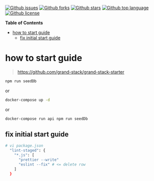 
<!-- # Badges -->

[![Github issues](https://img.shields.io/github/issues/2f0833e717/manual)](https://github.com/2f0833e717/manual/issues)
[![Github forks](https://img.shields.io/github/forks/2f0833e717/manual)](https://github.com/2f0833e717/manual/network/members)
[![Github stars](https://img.shields.io/github/stars/2f0833e717/manual)](https://github.com/2f0833e717/manual/stargazers)
[![Github top language](https://img.shields.io/github/languages/top/2f0833e717/manual)](https://github.com/2f0833e717/manual/)
[![Github license](https://img.shields.io/github/license/2f0833e717/manual)](https://github.com/2f0833e717/manual/)

<!-- START doctoc generated TOC please keep comment here to allow auto update -->
<!-- DON'T EDIT THIS SECTION, INSTEAD RE-RUN doctoc TO UPDATE -->
**Table of Contents**

- [how to start guide](#how-to-start-guide)
  - [fix initial start guide](#fix-initial-start-guide)

<!-- END doctoc generated TOC please keep comment here to allow auto update -->

# how to start guide
> <https://github.com/grand-stack/grand-stack-starter>

```bash
npm run seedDb
```
or
```bash
docker-compose up -d
```
or
```bash
docker-compose run api npm run seedDb
```

## fix initial start guide
```bash
# vi package.json
  "lint-staged": {
    "*.js": [
      "prettier --write"
      "eslint --fix" # <= delete row
    ]
  }
```
